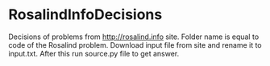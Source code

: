 # RosalindInfoDecisions
Decisions of problems from http://rosalind.info site.
Folder name is equal to code of the Rosalind problem. Download input file from site and rename it to input.txt. After this run source.py file to get answer.
